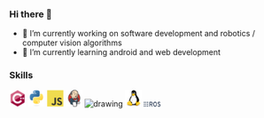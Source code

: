 ### Hi there 👋

<!--
**yanik-porto/yanik-porto** is a ✨ _special_ ✨ repository because its `README.md` (this file) appears on your GitHub profile.

Here are some ideas to get you started:

- 🔭 I’m currently working on ...
- 🌱 I’m currently learning ...
- 👯 I’m looking to collaborate on ...
- 🤔 I’m looking for help with ...
- 💬 Ask me about ...
- 📫 How to reach me: ...
- 😄 Pronouns: ...
- ⚡ Fun fact: ...
-->

- 🔭 I’m currently working on software development and robotics / computer vision algorithms
- 🌱 I’m currently learning android and web development

### Skills

<div float: left, width: 33.33%, padding: 5px>
  <img src="cpp.svg" alt="drawing" width="30"/>
  <img src="python.svg" alt="drawing" width="30"/>
  <img src="js.svg" alt="drawing" width="30"/>
  <img src="jenkins.svg" alt="drawing" width="30"/>
  <img src="opencv_logo.png" alt="drawing" width="30"/>
  <img src="linux.svg" alt="drawing" width="30"/>
  <img src="ros_logo.png" alt="drawing" width="30"/>
</div>

